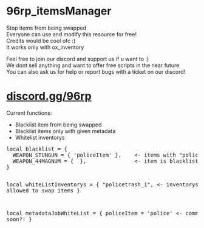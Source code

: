 # 96rp_itemsManager
<p>
  Stop items from being swapped<br>
  Everyone can use and modify this resource for free!<br>
  Credits would be cool ofc :)<br>
  It works only with ox_inventory
</p>
<p>
  Feel free to join our discord and support us if u want to :)<br>
  We dont sell anything and want to offer free scripts in the near future<br>
  You can also ask us for help or report bugs with a ticket on our discord!
</p>
<h1><a href="https://discord.gg/96rp">discord.gg/96rp</a></h1>
Current functions:
<ul>
   <li>Blacklist item from being swapped</li>
   <li>Blacklist items only with given metadata</li>
   <li>Whitelist inventorys</li>
</ul>
<pre>
local blacklist = {
  WEAPON_STUNGUN = { 'policeItem' },    <- items with "policeItem" as metadata are blacklisted
  WEAPON_44MAGNUM = {  },               <- item is blacklisted
}
  
local whiteListInventorys = {
      "policetrash_1",                      <- inventorys allowed to swap items
}

local metadataJobWhiteList = {
      policeItem = 'police'                 <- comming soon?!
}
</pre>
